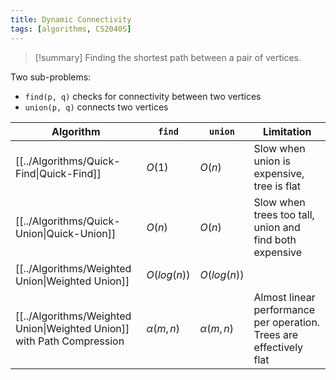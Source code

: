 ```yaml
---
title: Dynamic Connectivity
tags: [algorithms, CS2040S]
---
```

> [!summary] Finding the shortest path between a pair of vertices.

Two sub-problems:
* ``find(p, q)``  checks for connectivity between two vertices
* ``union(p, q)`` connects two vertices

| Algorithm                                                              | ``find``      | ``union``     | Limitation                                                          |
| ---------------------------------------------------------------------- | ------------- | ------------- | ------------------------------------------------------------------- |
| [[../Algorithms/Quick-Find\|Quick-Find]]                               | $O(1)$        | $O(n)$        | Slow when union is expensive, tree is flat                          |
| [[../Algorithms/Quick-Union\|Quick-Union]]                             | $O(n)$        | $O(n)$        | Slow when trees too tall, union and find both expensive             |
| [[../Algorithms/Weighted Union\|Weighted Union]]                       | $O(log(n))$   | $O(log(n))$   |                                                                     |
| [[../Algorithms/Weighted Union\|Weighted Union]] with Path Compression | $\alpha(m,n)$ | $\alpha(m,n)$ | Almost linear performance per operation. Trees are effectively flat |

